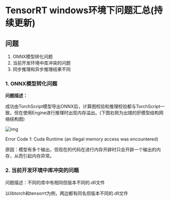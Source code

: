 # TensorRT windows环境下问题汇总(持续更新)

##  问题
1. ONNX模型转化问题
1. 当前开发环境中库冲突的问题
1. 同步推理和异步推理结果不同

### 1. ONNX模型转化问题
**问题描述：**

成功由TorchScript模型导出ONNX后，计算图校验和推理校验都与TorchScript一致，但在使用Engine进行推理时出现内存溢出。(下图右侧为出错的肝模型结构网络结构图)

![img](../s/ONNX模型转化问题.png)


Error Code 1: Cuda Runtime (an illegal memory access was encountered)

原因：模型有多个输出，但现在的代码在进行内存开辟时只会开辟一个输出的内存，从而引起内存异常。

### 2. 当前开发环境中库冲突的问题
问题描述：不同的库中有相同但版本不同的.dll文件

以libtorch和tensorrt为例，两边都有同名但版本不同的.dll文件